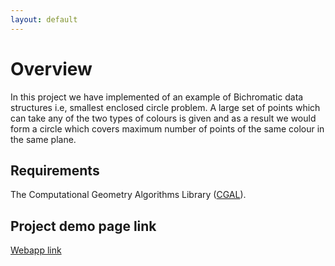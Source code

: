 ```yaml
---
layout: default
---
```


# Overview
In this project we have implemented of an example of Bichromatic data structures i.e, smallest enclosed circle problem. A large set of points which can take any of the two types of colours is given and as a result we would form a circle which covers maximum number of points of the same colour in the same plane. 

## Requirements
The Computational Geometry Algorithms Library ([CGAL](https://www.cgal.org/download.html)). 

## Project demo page link
[Webapp link](page.html)

